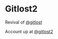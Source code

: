 # Gitlost2

Revival of [@gitlost](https://twitter.com/gitlost)

Account up at [@gitlost2](https://twitter.com/gitlost2)